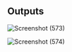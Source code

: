 ## Outputs 
![Screenshot (573)](https://user-images.githubusercontent.com/98829965/156499135-859776af-ae3d-465b-aaec-1faee1ec15a5.png)

 
![Screenshot (574)](https://user-images.githubusercontent.com/98829965/156499159-f3477388-873b-413a-b7cc-6a11d6c087da.png)
